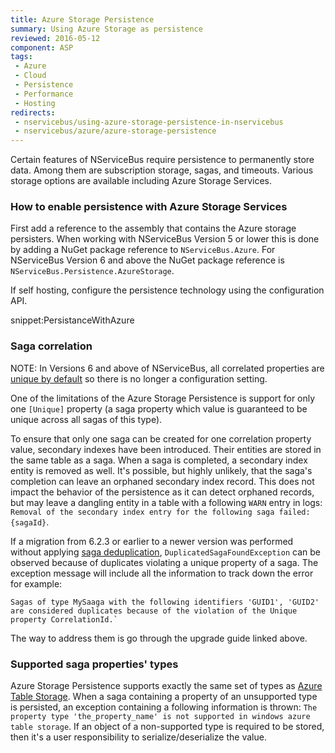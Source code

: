 ```yaml
---
title: Azure Storage Persistence
summary: Using Azure Storage as persistence
reviewed: 2016-05-12
component: ASP
tags:
 - Azure
 - Cloud
 - Persistence
 - Performance
 - Hosting
redirects:
 - nservicebus/using-azure-storage-persistence-in-nservicebus
 - nservicebus/azure/azure-storage-persistence
---
```


Certain features of NServiceBus require persistence to permanently store data. Among them are subscription storage, sagas, and timeouts. Various storage options are available including Azure Storage Services.


### How to enable persistence with Azure Storage Services

First add a reference to the assembly that contains the Azure storage persisters. When working with NServiceBus Version 5 or lower this is done by adding a NuGet package reference to `NServiceBus.Azure`. For NServiceBus Version 6 and above the NuGet package reference is `NServiceBus.Persistence.AzureStorage`.

If self hosting, configure the persistence technology using the configuration API.

snippet:PersistanceWithAzure


### Saga correlation

NOTE: In Versions 6 and above of NServiceBus, all correlated properties are [unique by default](/nservicebus/upgrades/5to6/handlers-and-sagas.md#unique-attribute-no-longer-needed) so there is no longer a configuration setting.

One of the limitations of the Azure Storage Persistence is support for only one `[Unique]` property (a saga property which value is guaranteed to be unique across all sagas of this type).

To ensure that only one saga can be created for one correlation property value, secondary indexes have been introduced. Their entities are stored in the same table as a saga. When a saga is completed, a secondary index entity is removed as well. It's possible, but highly unlikely, that the saga's completion can leave an orphaned secondary index record. This does not impact the behavior of the persistence as it can detect orphaned records, but may leave a dangling entity in a table with a following `WARN` entry in logs: `Removal of the secondary index entry for the following saga failed: {sagaId}`.

If a migration from 6.2.3 or earlier to a newer version was performed without applying [saga deduplication](/nservicebus/upgrades/asp-saga-deduplication.md), `DuplicatedSagaFoundException` can be observed because of duplicates violating a unique property of a saga. The exception message will include all the information to track down the error for example: 

```no-highlight
Sagas of type MySaaga with the following identifiers 'GUID1', 'GUID2' are considered duplicates because of the violation of the Unique property CorrelationId.`
```

The way to address them is go through the upgrade guide linked above.


### Supported saga properties' types

Azure Storage Persistence supports exactly the same set of types as [Azure Table Storage](https://msdn.microsoft.com/library/azure/dd179338.aspx). When a saga containing a property of an unsupported type is persisted, an exception containing a following information is thrown: `The property type 'the_property_name' is not supported in windows azure table storage`. If an object of a non-supported type is required to be stored, then it's a user responsibility to serialize/deserialize the value.